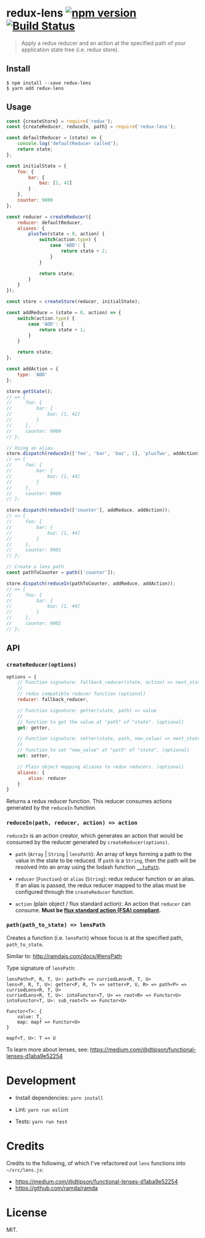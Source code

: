 # redux-lens [![npm version](https://img.shields.io/npm/v/redux-lens.svg?style=flat)](https://www.npmjs.com/package/redux-lens) [![Build Status](https://travis-ci.org/dashed/redux-lens.svg?branch=master)](https://travis-ci.org/dashed/redux-lens)

> Apply a redux reducer and an action at the specified path of your application state tree (i.e. redux store).

## Install

```
$ npm install --save redux-lens
$ yarn add redux-lens
```

## Usage

```js
const {createStore} = require('redux');
const {createReducer, reduceIn, path} = require('redux-lens');

const defaultReducer = (state) => {
    console.log('defaultReducer called');
    return state;
};

const initialState = {
    foo: {
        bar: {
            baz: [1, 42]
        }
    },
    counter: 9000
};

const reducer = createReducer({
    reducer: defaultReducer,
    aliases: {
        plusTwo(state = 0, action) {
            switch(action.type) {
                case 'ADD': {
                    return state + 2;
                }
            }

            return state;
        }
    }
});

const store = createStore(reducer, initialState);

const addReduce = (state = 0, action) => {
    switch(action.type) {
        case 'ADD': {
            return state + 1;
        }
    }

    return state;
};

const addAction = {
    type: 'ADD'
};

store.getState();
// => {
//     foo: {
//         bar: {
//             baz: [1, 42]
//         }
//     },
//     counter: 9000
// };

// Using an alias.
store.dispatch(reduceIn(['foo', 'bar', 'baz', 1], 'plusTwo', addAction));
// => {
//     foo: {
//         bar: {
//             baz: [1, 44]
//         }
//     },
//     counter: 9000
// };

store.dispatch(reduceIn(['counter'], addReduce, addAction));
// => {
//     foo: {
//         bar: {
//             baz: [1, 44]
//         }
//     },
//     counter: 9001
// };

// Create a lens path
const pathToCounter = path(['counter']);

store.dispatch(reduceIn(pathToCounter, addReduce, addAction));
// => {
//     foo: {
//         bar: {
//             baz: [1, 44]
//         }
//     },
//     counter: 9002
// };
```

## API

### `createReducer(options)`

```js
options = {
    // Function signature: fallback_reducer(state, action) => next_state
    //
    // redux compatible reducer function (optional)
    reducer: fallback_reducer,

    // Function signature: getter(state, path) => value
    //
    // function to get the value at "path" of "state". (optional)
    get: getter,

    // Function signature: setter(state, path, new_value) => next_state
    //
    // function to set "new_value" at "path" of "state". (optional)
    set: setter,

    // Plain object mapping aliases to redux reducers. (optional)
    aliases: {
        alias: reducer
    }
}
```

Returns a redux reducer function. This reducer consumes actions generated by the `reduceIn` function.

### `reduceIn(path, reducer, action) => action`

`reduceIn` is an action creator, which generates an action that would be consumed by the reducer generated by `createReducer(options)`.

- `path` (`Array` | `String` | `lensPath`): An array of keys forming a path to the value in the state to be reduced. If `path` is a `String`, then the path will be resolved into an array using the lodash function [`_.toPath`](https://lodash.com/docs/4.17.4#toPath).

- `reducer` (`Function`) or `alias` (`String`): redux reducer function or an alias. If an alias is passed, the redux reducer mapped to the alias must be configured through the `createReducer` function.

- `action` (plain object / flux standard action): An action that `reducer` can consume. **Must be [flux standard action (FSA) compliant](https://github.com/acdlite/flux-standard-action).**

### `path(path_to_state) => lensPath`

Creates a function (i.e. `lensPath`) whose focus is at the specified path, `path_to_state`.

Similar to: http://ramdajs.com/docs/#lensPath

Type signature of `lensPath`:

```
lensPath<P, R, T, U>: path<P> => curriedLens<R, T, U>
lens<P, R, T, U>: getter<P, R, T> => setter<P, U, R> => path<P> => curriedLens<R, T, U>
curriedLens<R, T, U>: intoFunctor<T, U> => root<R> => Functor<U>
intoFunctor<T, U>: sub_root<T> => Functor<U>

Functor<T>: {
    value: T,
    map: mapf => Functor<U>
}

mapf<T, U>: T => U
```

To learn more about lenses, see: https://medium.com/@dtipson/functional-lenses-d1aba9e52254

Development
===========

- Install dependencies: `yarn install`

- Lint: `yarn run eslint`

- Tests: `yarn run test`

Credits
=======

Credits to the following, of which I've refactored out `lens` functions into `~/src/lens.js`:

- https://medium.com/@dtipson/functional-lenses-d1aba9e52254
- https://github.com/ramda/ramda

License
=======

MIT.
